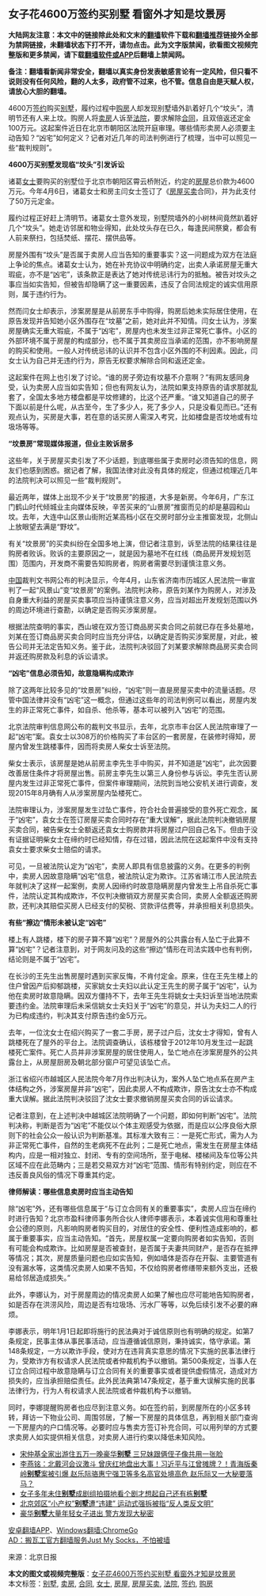  <h2>女子花4600万签约买别墅 看窗外才知是坟景房</h2> <p class="notice"><b>大陆网友注意：本文中的链接除此处和文末的<a href="https://github.com/bannedbook/fanqiang" >翻墙</a>软件下载和<a href="https://github.com/killgcd/justmysocks/blob/master/README.md">翻墙推荐</a>链接外全部为禁网链接，未翻墙状态下打不开，请勿点击。此为文字版禁闻，欲看图文视频完整版和更多禁闻，请下载<a href="https://github.com/bannedbook/fanqiang">翻墙软件或APP</a>后翻墙上禁闻网。</p><p>备注：翻墙看新闻非常安全，翻墙以真实身份发表敏感言论有一定风险，但只看不说则没有任何风险，翻的人太多，政府管不过来，也不管。信息自由是天赋人权，请放心大胆的翻墙。</b></p>  <div class="entry"> <p id="conimg"></p> <p>4600万<a href="https://www.bannedbook.org/bnews/tag/%E7%AD%BE%E7%BA%A6/" class="st_tag internal_tag" rel="tag" title="标签 签约 下的日志">签约</a>购买<a href="https://www.bannedbook.org/bnews/tag/%E5%88%AB%E5%A2%85/" class="st_tag internal_tag" rel="tag" title="标签 别墅 下的日志">别墅</a>，履约过程中<a href="https://www.bannedbook.org/bnews/tag/%e8%b4%ad%e6%88%bf/" class="st_tag internal_tag" rel="tag" title="标签 购房 下的日志">购房</a>人却发现别墅墙外趴着好几个“坟头”，清明节还有人来上坟。购房人将<a href="https://www.bannedbook.org/bnews/tag/%E5%8D%96%E6%88%BF/" class="st_tag internal_tag" rel="tag" title="标签 卖房 下的日志">卖房</a>人诉至<a href="https://www.bannedbook.org/bnews/tag/%e6%b3%95%e9%99%a2/" class="st_tag internal_tag" rel="tag" title="标签 法院 下的日志">法院</a>，要求解除<a href="https://www.bannedbook.org/bnews/tag/%E5%90%88%E5%90%8C/" class="st_tag internal_tag" rel="tag" title="标签 合同 下的日志">合同</a>，且双倍返还定金100万元。这起案件近日在北京市朝阳区法院开庭审理。哪些情形卖房人必须要主动告知？“凶宅”如何定义？记者对近几年的司法判例进行了梳理，当中可以照见一些“裁判规则”。</p> <p><strong>4600万买别墅发现临“坟头”引发诉讼</strong></p> <p>诸葛<a href="https://www.bannedbook.org/bnews/tag/%e5%a5%b3%e5%a3%ab/" class="st_tag internal_tag" rel="tag" title="标签 女士 下的日志">女士</a>要购买的别墅位于北京市朝阳区霄云桥附近，约定的<a href="https://www.bannedbook.org/bnews/tag/%E6%88%BF%E5%B1%8B/" class="st_tag internal_tag" rel="tag" title="标签 房屋 下的日志">房屋</a>总价款为4600万元。今年4月6日，诸葛女士和房主闫女士签订了《<a href="https://www.bannedbook.org/bnews/tag/%E6%88%BF%E5%B1%8B%E4%B9%B0%E5%8D%96/" class="st_tag internal_tag" rel="tag" title="标签 房屋买卖 下的日志">房屋买卖</a>合同》，并为此支付了50万元定金。</p> <p>履约过程正好赶上清明节。诸葛女士意外发现，别墅院墙外的小树林间竟然趴着好几个“坟头”。她走访邻居和物业得知，此处坟头存在已久，每逢民间祭奠，都会有人前来祭扫，包括焚纸、摆花、摆供品等。</p> <p>房屋外围有“坟头”是否属于卖房人应当告知的重要事实？这一问题成为双方在法庭上争论的焦点。诸葛女士认为，她在补充协议中明确约定，出卖人承诺房屋无重大瑕疵，亦不是“凶宅”，该条款正是表达了她对传统忌讳行为的抵触。被告对坟头之事应当如实告知，但被告却隐瞒了这一重要因素，违反了合同法规定的诚实信用原则，属于违约行为。</p> <p>然而闫女士却表示，涉案房屋是从前房东手中购得，购房后她未实际居住使用，在原告发现并告知她小区外围存在“坟墓”之前，她对此并不知情。闫女士认为，涉案房屋确实无重大瑕疵，不属于“凶宅”，房屋内也未发生过非正常死亡事件。小区的外部环境不属于房屋的构成部分，也不属于其卖房应当承诺的范围，亦不影响房屋的购买和使用。一般人对传统忌讳的认识并不包含小区外围的不利因素。因此，闫女士认为自己并无违约行为，原告无权要求解除合同和返还定金。</p> <p>这起案件在网上也引发了讨论。“谁的房子旁边有坟墓不介意啊？”有网友感同身受，认为卖房人应当如实告知；但也有网友认为，法院如果支持原告的请求那就乱套了，全国太多地方楼盘都是平坟修建的，比这个还严重。“谁又知道自己的房子下面以前是什么呢，从古至今，生了多少人，死了多少人，只是没看见而已。”还有观点认为，买房是大事，若在意的话买房人需深入考究，比如楼盘是否坟地或有垃圾场等等。</p>  <p><strong>“坟景房”常现媒体报道，但业主败诉居多</strong></p> <p>这些年，关于房屋买卖引发了不少话题，到底哪些属于卖房时必须告知的信息，网友们也感到困惑。据记者了解，我国法律对此没有具体的规定，但通过梳理近几年的法院判决可以照见一些“裁判规则”。</p> <p>最近两年，媒体上出现不少关于“坟景房”的报道，大多是新房。今年6月，广东江门鹤山时代倾城业主向媒体反映，辛苦买来的“山景房”推窗而见的却是墓园和山坟。去年，大连中山区景山街附近某高档小区在交房时部分业主推窗发现，北侧山上放眼望去满是“野坟”。</p> <p>有关“坟景房”的买卖纠纷在全国多地上演，但记者注意到，诉至法院的结果往往是购房者败诉。败诉的主要原因之一，就是因为墓地不在红线（商品房开发规划范围）范围内，开发商不需要告知购房者，购房者需要尽到谨慎注意义务。</p> <p><span class='wp_keywordlink_affiliate'><a href="https://www.bannedbook.org/" title="中国" target="_blank">中国</a></span>裁判文书网公布的判决显示，今年4月，山东省济南市历城区人民法院一审宣判了一起“风景山”变“坟景房”的案例。法院判决称，原告刘某作为购房人，对涉及自身重大利益的房屋买卖事项应当持谨慎注意义务，应当对超出开发规划范围以外的周边环境进行查勘，以确定是否购买涉案房屋。</p> <p>根据法院查明的事实，西山坡在双方签订商品房买卖合同之前就已存在多处墓地，刘某在签订商品房买卖合同时应当充分评估，以确定是否购买涉案房屋，对此，被告公司并无法定告知义务。鉴于此，法院判决驳回了刘某要求解除商品房买卖合同并返还购房款及利息的诉讼请求。</p> <p><strong>“凶宅”信息必须告知，故意隐瞒构成欺诈</strong></p> <p>除了这两年比较多见的“坟景房”纠纷，“凶宅”则一直是房屋买卖中的流量话题。尽管中国法律并没有“凶宅”这一概念，但通过这些年的司法判例可以看出，房屋内发生的非正常死亡事件，如自杀、他杀等，基本可以被列入“凶宅”的范围。</p>  <p>北京法院审判信息网公布的裁判文书显示，去年，北京市丰台区人民法院审理了一起“凶宅”案。袁女士以308万的价格购买了丰台区的一套房屋，在装修时得知，房屋内曾发生跳楼事件，因而将卖房人柴女士诉至法院。</p> <p>柴女士表示，该房屋是她从前房主李先生手中购买，并不知道是“凶宅”，此次因要改善居住条件才将房屋出售。前房主李先生以第三人身份参与诉讼。李先生否认房屋内发生过非正常死亡事件，但案件审理期间，法院到当地公安机关进行调查，发现2015年8月确有人从涉案房屋内坠楼死亡。</p> <p>法院审理认为，涉案房屋发生过坠亡事件，符合社会普遍接受的意外死亡观念，属于“凶宅”，袁女士在签订房屋买卖合同时存在“重大误解”，据此法院判决撤销房屋买卖合同，被告柴女士全额返还袁女士购房款并将房屋过户回自己名下。但由于没有证据证明柴女士在缔约时已经知情，存在过错，因此法院在这起案件中没有支持袁女士要求柴女士赔偿的请求。</p> <p>可见，一旦被法院认定为“凶宅”，卖房人即具有信息披露的义务。在更多的判例中，卖房人因故意隐瞒“凶宅”信息，被法院认定为欺诈。江苏省靖江市人民法院去年就判决了这样一起案例，卖房人因缔约时故意隐瞒房屋内曾发生上吊自杀死亡事件，法院认定其构成欺诈，不仅判决撤销双方房屋买卖合同，卖房人全额返还购房款，还判决其赔偿买房人已经支付的契税、贷款评估费等，并承担相关利息损失。</p> <p><strong>有些“擦边”情形未被认定“凶宅”</strong></p> <p>楼上有人跳楼，楼下的房子算不算“凶宅”？房屋外的公共露台有人坠亡于此算不算“凶宅”？记者注意到，对于网友问及的这些“擦边”情形在司法实践中也有判例，结论则是不属于“凶宅”。</p> <p>在长沙的王先生出售房屋时遇到买家反悔，不肯付定金。原来，住在王先生楼上的住户曾因产后抑郁跳楼，买家姚女士夫妇以此认定王先生的房子属于“凶宅”，认为他在卖房时故意隐瞒。因双方僵持不下，去年王先生将姚女士夫妇诉至当地法院索要违约金。法院审理后未采信姚女士夫妇关于“凶宅”的意见，并认为夫妇二人的行为已构成违约，判决其支付原告违约金5万元。</p> <p>去年，一位沈女士在绍兴购买了一套二手房，房子过户后，沈女士才得知，曾有人跳楼死在了屋外的平台上。法院调查确认，该栋楼曾于2012年10月发生过一起跳楼死亡案件。死亡人员并非涉案房屋的居住使用人，坠亡地点在涉案房屋外的公共露台上，从房屋厨房及朝北部分窗户可望见该坠亡点。</p>  <p>浙江省绍兴市越城区人民法院今年7月作出判决认为，案外人坠亡地点系在房产主体结构之外，涉案房屋并非“凶宅”，因此卖房人不构成欺诈，原告沈女士亦不构成重大误解。据此法院判决驳回了沈女士要求撤销房屋买卖合同的诉讼请求。</p> <p>记者注意到，在上述判决中越城区法院明确了一个问题，即如何判断“凶宅”。法院判决称，判断是否为“凶宅”不能仅以个体主观感受为依据，而是应以公序良俗大原则下的社会公众一般认识为判断基准。其标准大致有三：一是死亡形式，需为人为非正常死亡事件，自然的生老病死不在此列；二是死亡地点，需发生在房屋主体结构内，应是一相对独立、封闭、专有的空间场所，至于电梯、楼梯间及车位等公共区域不应在此范畴内；三是若交易双方对“凶宅”范围、情形有特别约定，则应在不违反善良风俗的情况下尊重其约定。</p> <p><strong>律师解读：哪些信息卖房时应当主动告知</strong></p> <p>除“凶宅”外，还有哪些信息属于“与订立合同有关的重要事实”，卖房人应当在缔约时进行告知？北京市盈科律师事务所合伙人律师李娜表示，本着诚实信用和尊重社会公德的原则，凡影响购房者购买目的，对居住的安全性、便利性造成影响的，都属于重要事实，应当主动告知。“首先，房屋权属一定要向购房者如实告知，否则有可能会构成欺诈。比如房屋是否被查封，是否属于夫妻共同财产，是否存在抵押等情况；其次，房屋质量问题也应如实告知，例如墙体是否存在开裂、主要管道有没有漏水等，这类情况卖房人如果不告知，不仅给购房者修缮带来额外支出，还极易给邻居造成损失。”</p> <p>此外，李娜认为，对于房屋周边的情况卖房人如果了解也应尽可能地告知购房者，如是否存在洪涝风险，周边是否有垃圾场、污水厂等等，以免后续引发不必要的麻烦。</p> <p>李娜表示，明年1月1日起即将施行的民法典对于诚信原则也有明确的规定。如第7条规定，民事主体从事民事活动，应当遵循诚信原则，秉持诚实，恪守承诺。第148条规定，一方以欺诈手段，使对方在违背真实意思的情况下实施的民事法律行为，受欺诈方有权请求人民法院或者仲裁机构予以撤销。第500条规定，当事人在订立合同过程中故意隐瞒与订立合同有关的重要事实或者提供虚假情况，造成对方损失的，应当承担赔偿责任。此外民法典第147条规定，基于重大误解实施的民事法律行为，行为人有权请求人民法院或者仲裁机构予以撤销。</p> <p>同时，李娜提醒购房者也应尽到注意义务。如在签约前，到房屋所在的小区多转转，拜访一下物业公司、周围邻居，了解一下房屋的具体信息，再到相关部门查询一下房屋内的户口情况等。必要时应与售卖方签订补充合同，可以用列举的方式要求卖房人如实提供相关信息，对卖房人进行约束以降低未知风险。</p> <ul class='op-related-articles' title='相关阅读'> <li><a href='https://www.bannedbook.org/bnews/yule/20200815/1380404.html' target='_blank'>宋仲基全家出游住五万一晚豪华<b>别墅</b> 三兄妹跟俩侄子像共用一张脸</a></li> <li><a href='https://www.bannedbook.org/bnews/comments/20200806/1375692.html' target='_blank'>李燕铭：北戴河会议激斗 曾庆红地盘出大事！习近平与江曾摊牌？！青海版秦岭<b>别墅</b>案被引爆 赵乐际骆惠宁强卫等多名高官处境高危 赵乐际又一大秘要落马？</a></li> <li><a href='https://www.bannedbook.org/bnews/funmedia/20200804/1374428.html' target='_blank'>女子多年未住<b>别墅</b>成剧组拍摄地看个剧才想起自己还有栋<b>别墅</b></a></li> <li><a href='https://www.bannedbook.org/bnews/renquan/20200803/1374115.html' target='_blank'>北京郊区“小产权”<b>别墅</b>遭“违建” 运动式强拆被指“反人类反文明”</a></li> <li><a href='https://www.bannedbook.org/bnews/baitai/20200802/1373373.html' target='_blank'>豪华<b>别墅</b>大量年轻女子进出 警方发现大秘密</a></li> </ul> <div class="texttj"> <a href="https://github.com/bannedbook/fanqiang/wiki/%E7%A6%81%E9%97%BB%E7%BD%91%E5%AE%89%E5%8D%93%E7%BF%BB%E5%A2%99%E6%96%B0%E9%97%BBAPP" target="_blank">安卓翻墙APP</a>、<a href="https://github.com/bannedbook/fanqiang/wiki/Chrome%E4%B8%80%E9%94%AE%E7%BF%BB%E5%A2%99%E5%8C%85" target="_blank">Windows翻墙:ChromeGo</a><br/> <a href="https://github.com/killgcd/justmysocks/blob/master/README.md" target="_blank">AD：搬瓦工官方翻墙服务Just My Socks，不怕被墙</a> </div><p> 来源：北京日报 </p> <a name='sharetosocial'></a>         <div><b>本文的图文或视频完整版</b>：<a href='https://www.bannedbook.org/bnews/cnnews/20200828/1386936.html'>女子花4600万签约买别墅 看窗外才知是坟景房</a></div>  </div><!--END ENTRY--> <div class="postfooter"> <div>本文标签：<a href="https://www.bannedbook.org/bnews/tag/%E5%88%AB%E5%A2%85/" rel="tag">别墅</a>, <a href="https://www.bannedbook.org/bnews/tag/%E5%8D%96%E6%88%BF/" rel="tag">卖房</a>, <a href="https://www.bannedbook.org/bnews/tag/%E5%90%88%E5%90%8C/" rel="tag">合同</a>, <a href="https://www.bannedbook.org/bnews/tag/%e5%a5%b3%e5%a3%ab/" rel="tag">女士</a>, <a href="https://www.bannedbook.org/bnews/tag/%E6%88%BF%E5%B1%8B/" rel="tag">房屋</a>, <a href="https://www.bannedbook.org/bnews/tag/%E6%88%BF%E5%B1%8B%E4%B9%B0%E5%8D%96/" rel="tag">房屋买卖</a>, <a href="https://www.bannedbook.org/bnews/tag/%e6%b3%95%e9%99%a2/" rel="tag">法院</a>, <a href="https://www.bannedbook.org/bnews/tag/%E7%AD%BE%E7%BA%A6/" rel="tag">签约</a>, <a href="https://www.bannedbook.org/bnews/tag/%e8%b4%ad%e6%88%bf/" rel="tag">购房</a></div>  </div><!--END POSTFOOTER--> 